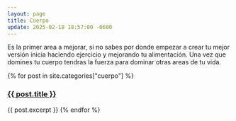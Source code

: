 ```yaml
---
layout: page
title: Cuerpo
update: 2025-02-18 18:57:00 -0600
---
```

Es la primer area a mejorar, si no sabes por donde empezar a crear tu mejor versión inicia haciendo ejercicio y mejorando tu alimentación. Una vez que domines tu cuerpo tendras la fuerza para dominar otras areas de tu vida.
<p>{% for post in site.categories["cuerpo"] %}
    <h3><a href="{{ post.url }}">{{ post.title }}</a></h3>
    {{ post.excerpt }}
{% endfor %}</p>